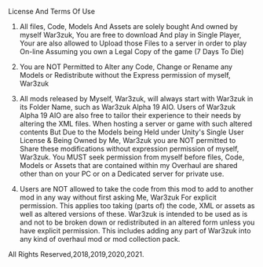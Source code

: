 License And Terms Of Use

1) All files, Code, Models And Assets are solely bought And owned by myself War3zuk, You are free to download And play in Single Player, Your are also allowed
to Upload those Files to a server in order to play On-line Assuming you own a Legal Copy of the game (7 Days To Die)

2) You are NOT Permitted to Alter any Code, Change or Rename any Models or Redistribute without the Express permission of myself, War3zuk

3) All mods released by Myself, War3zuk, will always start with War3zuk in its Folder Name, such as War3zuk Alpha 19 AIO.
Users of War3zuk Alpha 19 AIO are also free to tailor their experience to their needs by altering the XML files. When hosting a server or game with such altered
contents But Due to the Models being Held under Unity's Single User License & Being Owned by Me, War3zuk you are NOT permitted to Share these modifications without
expression permission of myself, War3zuk. You MUST seek permission from myself before files, Code, Models or Assets that are contained within my Overhaul are
shared other than on your PC or on a Dedicated server for private use.

4) Users are NOT allowed to take the code from this mod to add to another mod in any way without first asking Me, War3zuk For explicit permission. This applies 
too taking (parts of) the code, XML or assets as well as altered versions of these. War3zuk is intended to be used as is and not to be broken down or redistributed
in an altered form unless you have explicit permission. This includes adding any part of War3zuk into any kind of overhaul mod or mod collection pack.

All Rights Reserved,2018,2019,2020,2021.